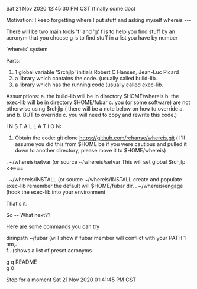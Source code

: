 Sat 21 Nov 2020 12:45:30 PM CST     (finally some doc)

Motivation: I keep forgetting where I put stuff and asking myself
 whereis ---

There will be two main tools  'f' and 'g'
f  is to help you find stuff by an acronym that you choose
g  is to find stuff in a list you have by number

'whereis' system

Parts:
1. 1 global variable '$rchjlp' initials Robert C Hansen, Jean-Luc Picard
2. a library which contains the code.  (usually called build-lib.
3. a library which has the running code (usually called exec-lib.

Assumptions:
 a. the build-lib will be in directory   $HOME/whereis
 b. the exec-lib will be in directory    $HOME/fubar
 c. you (or some software) are not otherwise using $rchjlp
( there will be a note below on how to override a. and b.  BUT
  to override c. you will need to copy and rewrite this code.)

I N S T A L L A T I O N:

1. Obtain the code:   git clone https://github.com/rchanse/whereis.git
( I'll assume you did this from $HOME be if you were cautious and
pulled it down to another directory, please move it to  $HOME/whereis)

. ~/whereis/setvar      (or  source ~/whereis/setvar
                        This will set global $rchjlp  <<====

. ~/whereis/INSTALL     (or   source ~/whereis/INSTALL
                        create and populate exec-lib
                        remember the default will  $HOME/fubar dir.
. ~/whereis/engage      (hook the exec-lib into your environment

That's it.

So -- What next??

Here are some commands you can try

dirinpath ~/fubar                 (will show if fubar member will
                                   conflict with your PATH
  1 nm,.    
f .                                (shows a list of preset acronyms

g q README                       
g 0






Stop for a moment  Sat 21 Nov 2020 01:41:45 PM CST

